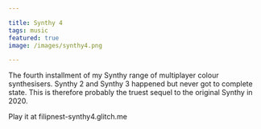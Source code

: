 ```yaml
---

title: Synthy 4
tags: music
featured: true
image: /images/synthy4.png

---
```


The fourth installment of my Synthy range of multiplayer colour synthesisers. Synthy 2 and Synthy 3 happened but never got to complete state. This is therefore probably the truest sequel to the original Synthy in 2020.

Play it at filipnest-synthy4.glitch.me


